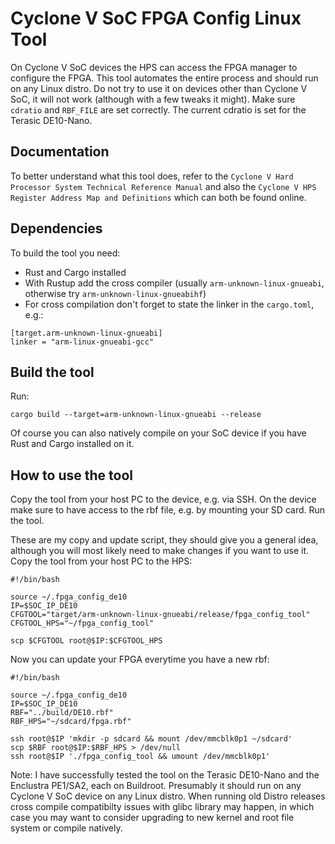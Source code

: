 # Cyclone V SoC FPGA Config Linux Tool

On Cyclone V SoC devices the HPS can access the FPGA manager to configure the FPGA. This tool automates the entire process and should run on any Linux distro. Do not try to use it on devices other than Cyclone V SoC, it will not work (although with a few tweaks it might). Make sure `cdratio` and `RBF_FILE` are set correctly. The current cdratio is set for the Terasic DE10-Nano.

## Documentation

To better understand what this tool does, refer to the `Cyclone V Hard Processor System Technical Reference Manual` and also the `Cyclone V HPS Register Address Map and Definitions` which can both be found online.

## Dependencies

To build the tool you need:
- Rust and Cargo installed
- With Rustup add the cross compiler (usually `arm-unknown-linux-gnueabi`, otherwise try `arm-unknown-linux-gnueabihf`)
- For cross compilation don't forget to state the linker in the `cargo.toml`, e.g.:
```
[target.arm-unknown-linux-gnueabi]
linker = "arm-linux-gnueabi-gcc"
```

## Build the tool

Run:

```
cargo build --target=arm-unknown-linux-gnueabi --release
```

Of course you can also natively compile on your SoC device if you have Rust and Cargo installed on it.

## How to use the tool

Copy the tool from your host PC to the device, e.g. via SSH. On the device make sure to have access to the rbf file, e.g. by mounting your SD card. Run the tool.

These are my copy and update script, they should give you a general idea, although you will most likely need to make changes if you want to use it. Copy the tool from your host PC to the HPS:


```
#!/bin/bash

source ~/.fpga_config_de10
IP=$SOC_IP_DE10
CFGTOOL="target/arm-unknown-linux-gnueabi/release/fpga_config_tool"
CFGTOOL_HPS="~/fpga_config_tool"

scp $CFGTOOL root@$IP:$CFGTOOL_HPS
```

Now you can update your FPGA everytime you have a new rbf:

```
#!/bin/bash

source ~/.fpga_config_de10
IP=$SOC_IP_DE10
RBF="../build/DE10.rbf"
RBF_HPS="~/sdcard/fpga.rbf"

ssh root@$IP 'mkdir -p sdcard && mount /dev/mmcblk0p1 ~/sdcard'
scp $RBF root@$IP:$RBF_HPS > /dev/null
ssh root@$IP './fpga_config_tool && umount /dev/mmcblk0p1'
```

Note: I have successfully tested the tool on the Terasic DE10-Nano and the Enclustra PE1/SA2, each on Buildroot. Presumably it should run on any Cyclone V SoC device on any Linux distro. When running old Distro releases cross compile compatibilty issues with glibc library may happen, in which case you may want to consider upgrading to new kernel and root file system or compile natively.